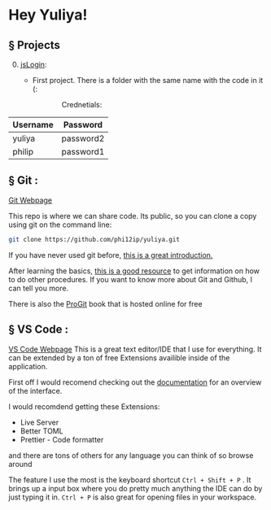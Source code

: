 # Hey Yuliya!

## § Projects

0. [jsLogin](https://phi12ip.github.io/yuliya/0.jsLogin/):

    - First project. There is a folder with the same name with the code in it (:

<center style='width: 30vw'>
Crednetials: 

| Username      | Password  |
|---------------|-----------|
| yuliya        | password2 |
| philip        | password1 |

</center>

## § Git :
[Git Webpage](https://git-scm.com/)


This repo is where we can share code. Its public, so you can clone a copy using git on the command line:
``` sh
git clone https://github.com/phi12ip/yuliya.git
```

If you have never used git before, [this is a great introduction.](https://www.freecodecamp.org/news/learn-the-basics-of-git-in-under-10-minutes-da548267cc91/)

After learning the basics, [this is a good resource](https://www.atlassian.com/git) to get information on how to do other procedures. If you want to know more about Git and Github, I can tell you more. 

There is also the [ProGit](https://git-scm.com/book/en/v2) book that is hosted online for free

## § VS Code :
 [VS Code Webpage](https://code.visualstudio.com/)
This is a great text editor/IDE that I use for everything. It can be extended by a ton of free Extensions availible inside of the application.

First off I would recomend checking out the [documentation](https://code.visualstudio.com/docs) for an overview of the interface. 

I would recomdend getting these Extensions: 

- Live Server
- Better TOML
- Prettier - Code formatter

and there are tons of others for any language you can think of so browse around

The feature I use the most is the keyboard shortcut `Ctrl + Shift + P` . It brings up a input box where you do pretty much anything the IDE can do by just typing it in. `Ctrl + P` is also great for opening files in your workspace. 



